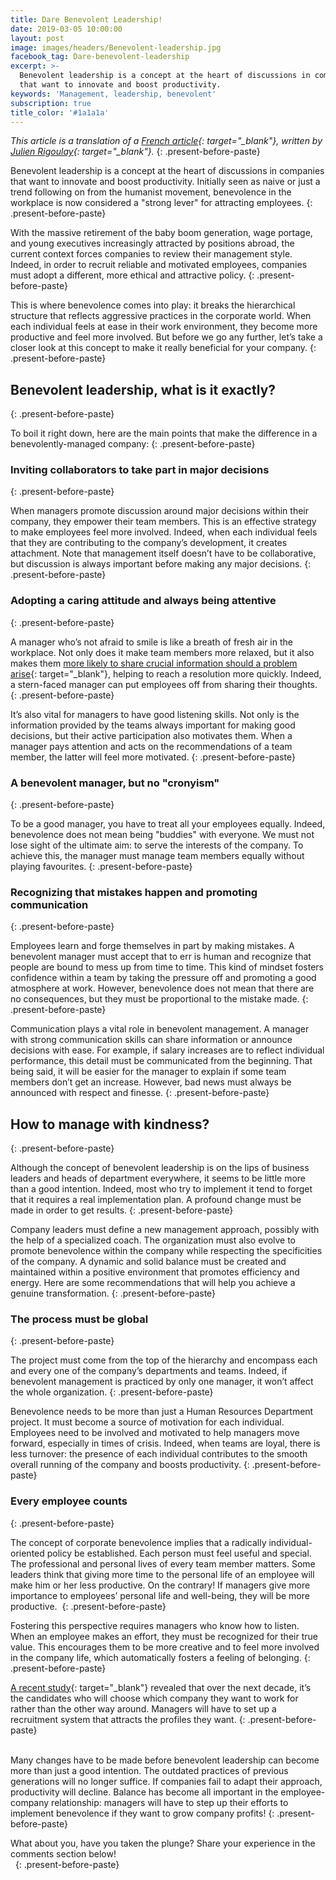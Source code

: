 ```yaml
---
title: Dare Benevolent Leadership!
date: 2019-03-05 10:00:00
layout: post
image: images/headers/Benevolent-leadership.jpg
facebook_tag: Dare-benevolent-leadership
excerpt: >-
  Benevolent leadership is a concept at the heart of discussions in companies
  that want to innovate and boost productivity.
keywords: 'Management, leadership, benevolent'
subscription: true
title_color: '#1a1a1a'
---
```


*This article is a translation of a [French article](https://www.linkedin.com/pulse/osez-le-management-bienveillant-julien-rigoulay/){: target="_blank"}, written by [Julien Rigoulay](https://www.linkedin.com/in/julienrigoulay/){: target="_blank"}.*
{: .present-before-paste}

Benevolent leadership is a concept at the heart of discussions in companies that want to innovate and boost productivity. Initially seen as naive or just a trend following on from the humanist movement, benevolence in the workplace is now considered a "strong lever" for attracting employees.
{: .present-before-paste}

With the massive retirement of the baby boom generation, wage portage, and young executives increasingly attracted by positions abroad, the current context forces companies to review their management style. Indeed, in order to recruit reliable and motivated employees, companies must adopt a different, more ethical and attractive policy.
{: .present-before-paste}

This is where benevolence comes into play: it breaks the hierarchical structure that reflects aggressive practices in the corporate world. When each individual feels at ease in their work environment, they become more productive and feel more involved. But before we go any further, let’s take a closer look at this concept to make it really beneficial for your company.
{: .present-before-paste}

## Benevolent leadership, what is it exactly?
{: .present-before-paste}

To boil it right down, here are the main points that make the difference in a benevolently-managed company:
{: .present-before-paste}

### Inviting collaborators to take part in major decisions
{: .present-before-paste}

When managers promote discussion around major decisions within their company, they empower their team members. This is an effective strategy to make employees feel more involved. Indeed, when each individual feels that they are contributing to the company’s development, it creates attachment. Note that management itself doesn’t have to be collaborative, but discussion is always important before making any major decisions.
{: .present-before-paste}

### Adopting a caring attitude and always being attentive
{: .present-before-paste}

A manager who’s not afraid to smile is like a breath of fresh air in the workplace. Not only does it make team members more relaxed, but it also makes them [more likely to share crucial information should a problem arise](https://www.teammood.com/en/get-feedback/){: target="_blank"}, helping to reach a resolution more quickly. Indeed, a stern-faced manager can put employees off from sharing their thoughts. 
{: .present-before-paste}

It’s also vital for managers to have good listening skills. Not only is the information provided by the teams always important for making good decisions, but their active participation also motivates them. When a manager pays attention and acts on the recommendations of a team member, the latter will feel more motivated.
{: .present-before-paste}

### A benevolent manager, but no "cronyism"
{: .present-before-paste}

To be a good manager, you have to treat all your employees equally. Indeed, benevolence does not mean being "buddies" with everyone. We must not lose sight of the ultimate aim: to serve the interests of the company. To achieve this, the manager must manage team members equally without playing favourites.
{: .present-before-paste}

### Recognizing that mistakes happen and promoting communication
{: .present-before-paste}

Employees learn and forge themselves in part by making mistakes. A benevolent manager must accept that to err is human and recognize that people are bound to mess up from time to time. This kind of mindset fosters confidence within a team by taking the pressure off and promoting a good atmosphere at work. However, benevolence does not mean that there are no consequences, but they must be proportional to the mistake made.
{: .present-before-paste}

Communication plays a vital role in benevolent management. A manager with strong communication skills can share information or announce decisions with ease. For example, if salary increases are to reflect individual performance, this detail must be communicated from the beginning. That being said, it will be easier for the manager to explain if some team members don’t get an increase. However, bad news must always be announced with respect and finesse.
{: .present-before-paste}

## How to manage with kindness?
{: .present-before-paste}

Although the concept of benevolent leadership is on the lips of business leaders and heads of department everywhere, it seems to be little more than a good intention. Indeed, most who try to implement it tend to forget that it requires a real implementation plan. A profound change must be made in order to get results.
{: .present-before-paste}

Company leaders must define a new management approach, possibly with the help of a specialized coach. The organization must also evolve to promote benevolence within the company while respecting the specificities of the company. A dynamic and solid balance must be created and maintained within a positive environment that promotes efficiency and energy. Here are some recommendations that will help you achieve a genuine transformation.
{: .present-before-paste}

### The process must be global
{: .present-before-paste}

The project must come from the top of the hierarchy and encompass each and every one of the company’s departments and teams. Indeed, if benevolent management is practiced by only one manager, it won’t affect the whole organization.
{: .present-before-paste}

Benevolence needs to be more than just a Human Resources Department project. It must become a source of motivation for each individual. Employees need to be involved and motivated to help managers move forward, especially in times of crisis. Indeed, when teams are loyal, there is less turnover: the presence of each individual contributes to the smooth overall running of the company and boosts productivity.
{: .present-before-paste}

### Every employee counts 
{: .present-before-paste}

The concept of corporate benevolence implies that a radically individual-oriented policy be established. Each person must feel useful and special. The professional and personal lives of every team member matters. Some leaders think that giving more time to the personal life of an employee will make him or her less productive. On the contrary! If managers give more importance to employees’ personal life and well-being, they will be more productive. 
{: .present-before-paste}

Fostering this perspective requires managers who know how to listen. When an employee makes an effort, they must be recognized for their true value. This encourages them to be more creative and to feel more involved in the company life, which automatically fosters a feeling of belonging.
{: .present-before-paste}

[A recent study](https://www.google.com/url?q=https://www.shrm.org/resourcesandtools/hr-topics/talent-acquisition/pages/candidates-choose-jobs-company-culture.aspx&amp;sa=D&amp;ust=1551799259820000&amp;usg=AFQjCNE0IoSYdUT4c6-ZTb9PW72EXdbyow){: target="_blank"} revealed that over the next decade, it’s the candidates who will choose which company they want to work for rather than the other way around. Managers will have to set up a recruitment system that attracts the profiles they want.
{: .present-before-paste}

<br>Many changes have to be made before benevolent leadership can become more than just a good intention. The outdated practices of previous generations will no longer suffice. If companies fail to adapt their approach, productivity will decline. Balance has become all important in the employee-company relationship: managers will have to step up their efforts to implement benevolence if they want to grow company profits!
{: .present-before-paste}

What about you, have you taken the plunge? Share your experience in the comments section below!<br> 
{: .present-before-paste}
